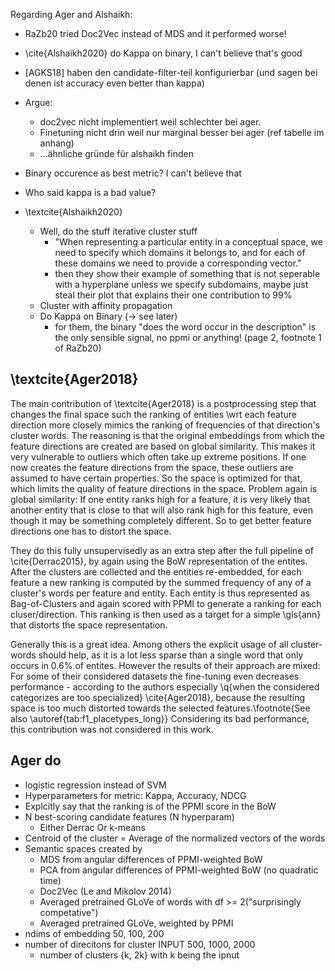 

Regarding Ager and Alshaikh:

* RaZb20 tried Doc2Vec instead of MDS and it performed worse!

* \cite{Alshaikh2020} do Kappa on binary, I can't believe that's good


* [AGKS18] haben den candidate-filter-teil konfigurierbar (und sagen bei denen ist accuracy even better than kappa)

* Argue:
    * doc2vec nicht implementiert weil schlechter bei ager.
    * Finetuning nicht drin weil nur marginal besser bei ager (ref tabelle im anhang)
    * ...ähnliche gründe für alshaikh finden

* Binary occurence as best metric? I can't believe that
* Who said kappa is a bad value?

* \textcite{Alshaikh2020}
    * Well, do the stuff iterative cluster stuff
        * "When representing a particular entity in a conceptual space, we need to specify which domains it belongs to, and for each of these domains we need to provide a corresponding vector." 
        * then they show their example of something that is not seperable with a hyperplane unless we specify subdomains, maybe just steal their plot that explains their one contribution to 99%
    * Cluster with affinity propagation
    * Do Kappa on Binary (-> see later)
        * for them, the binary "does the word occur in the description" is the only sensible signal, no ppmi or anything! (page 2, footnote 1 of RaZb20)

## \textcite{Ager2018}

The main contribution of \textcite{Ager2018} is a postprocessing step that changes the final space such the ranking of entities \wrt each feature direction more closely mimics the ranking of frequencies of that direction's cluster words. The reasoning is that the original embeddings from which the feature directions are created are based on global similarity. This makes it very vulnerable to outliers which often take up extreme positions. If one now creates the feature directions from the space, these outliers are assumed to have certain properties. So the space is optimized for that, which limits the quality of feature directions in the space. Problem again is global similarity: If one entity ranks high for a feature, it is very likely that another entity that is close to that will also rank high for this feature, even though it may be something completely different. So to get better feature directions one has to distort the space. 

They do this fully unsupervisedly as an extra step after the full pipeline of \cite{Derrac2015}, by again using the BoW representation of the entites. After the clusters are collected and the entities re-embedded, for each feature a new ranking is computed by the summed frequency of any of a cluster's words per feature and entity. Each entity is thus represented as Bag-of-Clusters and again scored with PPMI to generate a ranking for each cluser/direction. This ranking is then used as a target for a simple \gls{ann} that distorts the space representation.

Generally this is a great idea. Among others the explicit usage of all cluster-words should help, as it is a lot less sparse than a single word that only occurs in 0.6\% of entites. However the results of their approach are mixed: For some of their considered datasets the fine-tuning even decreases performance - according to the authors especially \q{when the considered categorizes are too specialized} \cite{Ager2018}, because the resulting space is too much distorted towards the selected features.\footnote{See also \autoref{tab:f1_placetypes_long}} Considering its bad performance, this contribution was not considered in this work.






## Ager do

* logistic regression instead of SVM
* Hyperparameters for metric: Kappa, Accuracy, NDCG
* Explcitly say that the ranking is of the PPMI score in the BoW
* N best-scoring candidate features (N hyperparam)
	* Either Derrac Or k-means
* Centroid of the cluster = Average of the normalized vectors of the words
* Semantic spaces created by
	* MDS from angular differences of PPMI-weighted BoW
	* PCA from angular differences of PPMI-weighted BoW (no quadratic time)
	* Doc2Vec (Le and Mikolov 2014)
	* Averaged pretrained GLoVe of words with df >= 2("surprisingly competative")
	* Averaged pretrained GLoVe, weighted by PPMI
* ndims of embedding 50, 100, 200 
* number of direcitons for cluster INPUT 500, 1000, 2000
	* number of clusters {k, 2k} with k being the ipnut
